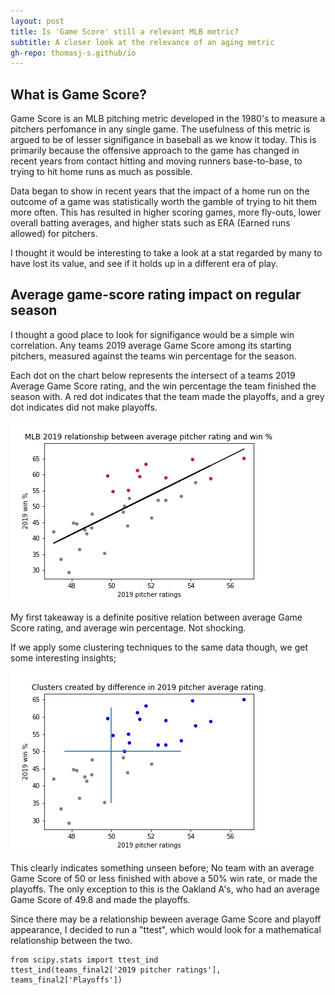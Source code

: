 ```yaml
---
layout: post
title: Is 'Game Score' still a relevant MLB metric?
subtitle: A closer look at the relevance of an aging metric
gh-repo: thomasj-s.github/io
---
```


## What is Game Score?

  Game Score is an MLB pitching metric developed in the 1980's to measure a pitchers perfomance in any single game. The usefulness of this metric is argued to be of lesser signifigance in baseball as we know it today.  This is primarily because the offensive approach to the game has changed in recent years from contact hitting and moving runners base-to-base, to trying to hit home runs as much as possible.

  Data began to show in recent years that the impact of a home run on the outcome of a game was statistically worth the gamble of trying to hit them more often.  This has resulted in higher scoring games, more fly-outs, lower overall batting averages, and higher stats such as ERA (Earned runs allowed) for pitchers.

  I thought it would be interesting to take a look at a stat regarded by many to have lost its value, and see if it holds up in a different era of play.
  
## Average game-score rating impact on regular season

  I thought a good place to look for signifigance would be a simple win correlation. Any teams 2019 average Game Score among its starting pitchers, measured against the teams win percentage for the season.
  
  Each dot on the chart below represents the intersect of a teams 2019 Average Game Score rating, and the win percentage the team finished the season with.  A red dot indicates that the team made the playoffs, and a grey dot indicates did not make playoffs.

![plot 1](https://github.com/thomasj-s/thomasj-s.github.io/blob/master/_posts/build_project_1_vis_1.jpg?raw=true)

  My first takeaway is a definite positive relation between average Game Score rating, and average win percentage.  Not shocking.  
  
  If we apply some clustering techniques to the same data though, we get some interesting insights;
  
  ![plot 2](https://github.com/thomasj-s/thomasj-s.github.io/blob/master/_posts/build_project_1_vis_2.jpg?raw=true)
  
  This clearly indicates something unseen before; No team with an average Game Score of 50 or less finished with above a 50% win rate, or made the playoffs.  The only exception to this is the Oakland A's, who had an average Game Score of 49.8 and made the playoffs.
  
  Since there may be a relationship beween average Game Score and playoff appearance, I decided to run a "ttest", which would look for a mathematical relationship between the two.
  
~~~
from scipy.stats import ttest_ind
ttest_ind(teams_final2['2019 pitcher ratings'], teams_final2['Playoffs'])
~~~
  
  <code snippet of ttest>




